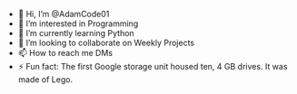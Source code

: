 - 👋 Hi, I’m @AdamCode01
- 👀 I’m interested in Programming
- 🌱 I’m currently learning Python
- 💞️ I’m looking to collaborate on Weekly Projects
- 📫 How to reach me DMs
- ⚡ Fun fact: The first Google storage unit housed ten, 4 GB drives. It was made of Lego.

<!---
AdamCode01/AdamCode01 is a ✨ special ✨ repository because its `README.md` (this file) appears on your GitHub profile.
You can click the Preview link to take a look at your changes.
--->
